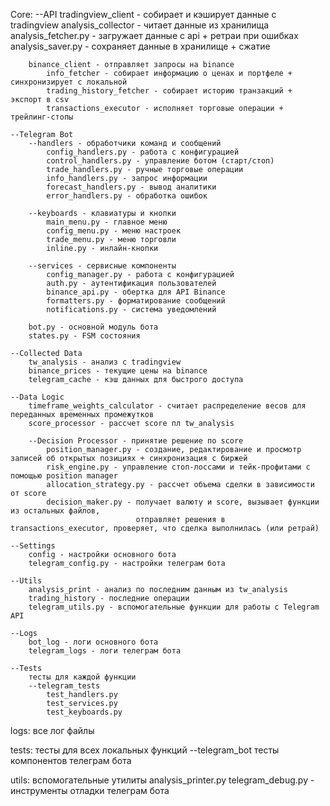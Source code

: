 Core:
    --API
        tradingview_client - собирает и кэширует данные с tradingview
            analysis_collector - читает данные из хранилища
            analysis_fetcher.py - загружает данные с api + ретраи при ошибках
            analysis_saver.py - сохраняет данные в хранилище + сжатие

        binance_client - отправляет запросы на binance
            info_fetcher - собирает информацию о ценах и портфеле + синхронизирует с локальной
            trading_history_fetcher - собирает историю транзакций + экспорт в csv
            transactions_executor - исполняет торговые операции + трейлинг-стопы

    --Telegram Bot
        --handlers - обработчики команд и сообщений
            config_handlers.py - работа с конфигурацией
            control_handlers.py - управление ботом (старт/стоп)
            trade_handlers.py - ручные торговые операции
            info_handlers.py - запрос информации
            forecast_handlers.py - вывод аналитики
            error_handlers.py - обработка ошибок

        --keyboards - клавиатуры и кнопки
            main_menu.py - главное меню
            config_menu.py - меню настроек
            trade_menu.py - меню торговли
            inline.py - инлайн-кнопки

        --services - сервисные компоненты
            config_manager.py - работа с конфигурацией
            auth.py - аутентификация пользователей
            binance_api.py - обертка для API Binance
            formatters.py - форматирование сообщений
            notifications.py - система уведомлений

        bot.py - основной модуль бота
        states.py - FSM состояния

    --Collected Data
        tw_analysis - анализ с tradingview
        binance_prices - текущие цены на binance
        telegram_cache - кэш данных для быстрого доступа
        
    --Data Logic
        timeframe_weights_calculator - считает распределение весов для переданных временных промежутков
        score_processor - рассчет score пл tw_analysis

        --Decision Processor - принятие решение по score
            position_manager.py - создание, редактирование и просмотр записей об открытых позициях + синхронизация с биржей
            risk_engine.py - управление стоп-лоссами и тейк-профитами с помощью position manager
            allocation_strategy.py - рассчет объема сделки в зависимости от score
            decision_maker.py - получает валюту и score, вызывает функции из остальных файлов,
                                отправляет решения в transactions_executor, проверяет, что сделка выполнилась (или ретрай)

    --Settings
        config - настройки основного бота
        telegram_config.py - настройки телеграм бота

    --Utils
        analysis_print - анализ по последним данным из tw_analysis
        trading_history - последние операции
        telegram_utils.py - вспомогательные функции для работы с Telegram API

    --Logs
        bot_log - логи основного бота
        telegram_logs - логи телеграм бота

    --Tests
        тесты для каждой функции
        --telegram_tests
            test_handlers.py
            test_services.py
            test_keyboards.py

logs:
    все лог файлы

tests:
    тесты для всех локальных функций
    --telegram_bot
        тесты компонентов телеграм бота

utils:
    вспомогательные утилиты
    analysis_printer.py
    telegram_debug.py - инструменты отладки телеграм бота